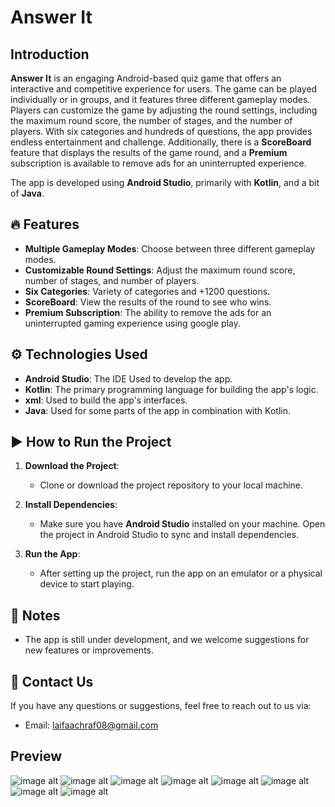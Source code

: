 # Answer It

## Introduction

**Answer It** is an engaging Android-based quiz game that offers an interactive and competitive experience for users. The game can be played individually or in groups, and it features three different gameplay modes. Players can customize the game by adjusting the round settings, including the maximum round score, the number of stages, and the number of players. With six categories and hundreds of questions, the app provides endless entertainment and challenge. Additionally, there is a **ScoreBoard** feature that displays the results of the game round, and a **Premium** subscription is available to remove ads for an uninterrupted experience.

The app is developed using **Android Studio**, primarily with **Kotlin**, and a bit of **Java**.

## 🔥 Features

- **Multiple Gameplay Modes**: Choose between three different gameplay modes.
- **Customizable Round Settings**: Adjust the maximum round score, number of stages, and number of players.
- **Six Categories**: Variety of categories and +1200 questions.
- **ScoreBoard**: View the results of the round to see who wins.
- **Premium Subscription**: The ability to remove the ads for an uninterrupted gaming experience using google play.

## ⚙️ Technologies Used

- **Android Studio**: The IDE Used to develop the app.
- **Kotlin**: The primary programming language for building the app's logic.
- **xml**: Used to build the app's interfaces.
- **Java**: Used for some parts of the app in combination with Kotlin.

## ▶️ How to Run the Project

1. **Download the Project**:
   - Clone or download the project repository to your local machine.

2. **Install Dependencies**:
   - Make sure you have **Android Studio** installed on your machine. Open the project in Android Studio to sync and install dependencies.

3. **Run the App**:
   - After setting up the project, run the app on an emulator or a physical device to start playing.

## 📝 Notes

- The app is still under development, and we welcome suggestions for new features or improvements.

## 📩 Contact Us

If you have any questions or suggestions, feel free to reach out to us via:
- Email: laifaachraf08@gmail.com

## Preview

![image alt](https://github.com/achraf-dev8/answer-it/blob/main/preview_images/Design%20sans%20titre%20(1).png)
![image alt](https://github.com/achraf-dev8/answer-it/blob/main/preview_images/Design%20sans%20titre.png)
![image alt](https://github.com/achraf-dev8/answer-it/blob/main/preview_images/Design%20sans%20titre%20(2).png)
![image alt](https://github.com/achraf-dev8/answer-it/blob/main/preview_images/Design%20sans%20titre%20(3).png)
![image alt](https://github.com/achraf-dev8/answer-it/blob/main/preview_images/Design%20sans%20titre%20(4).png)
![image alt](https://github.com/achraf-dev8/answer-it/blob/main/preview_images/Design%20sans%20titre%20(5).png)
![image alt](https://github.com/achraf-dev8/answer-it/blob/main/preview_images/Design%20sans%20titre%20(7).png)
![image alt](https://github.com/achraf-dev8/answer-it/blob/main/preview_images/Design%20sans%20titre%20(6).png)

